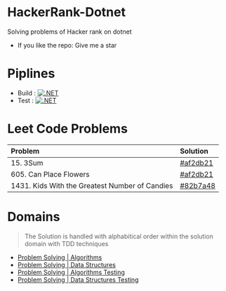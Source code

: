 # HackerRank-Dotnet
Solving problems of Hacker rank on dotnet

- If you like the repo: Give me a star

# Piplines 
- Build : [![.NET](https://github.com/AhmedKhalil777/HackerRank-Dotnet/actions/workflows/dotnet-build.yml/badge.svg)](https://github.com/AhmedKhalil777/HackerRank-Dotnet/actions/workflows/dotnet-build.yml)
- Test : [![.NET](https://github.com/AhmedKhalil777/HackerRank-Dotnet/actions/workflows/dotnet-Test.yml/badge.svg)](https://github.com/AhmedKhalil777/HackerRank-Dotnet/actions/workflows/dotnet-Test.yml)

# Leet Code Problems
|Problem                                       | Solution                                                                                                    |
|:---------------------------------------------|:------------------------------------------------------------------------------------------------------------|
|15. 3Sum                                      |[#af2db21](https://github.com/AhmedKhalil777/Problem-Solving/blob/main/Algorithms/LeetCode.Algorithms/LeetCode.Algorithms/T/3Sum.cs)|
|605. Can Place Flowers                        |[#af2db21](https://github.com/AhmedKhalil777/Problem-Solving/commit/af2db21b086bc1adb4fb63d719c7471b82ef466d)|
|1431. Kids With the Greatest Number of Candies|[#82b7a48](https://github.com/AhmedKhalil777/Problem-Solving/commit/82b7a48f2a121944055e9ee01197c7f178539191)|

# Domains
> The Solution is handled with alphabitical order within the solution domain with TDD techniques

- [Problem Solving | Algorithms](https://github.com/AhmedKhalil777/HackerRank-Dotnet/tree/main/Algorithms/HackerRank.Algorithms)
- [Problem Solving | Data Structures](https://github.com/AhmedKhalil777/HackerRank-Dotnet/tree/main/DataStructures/HackerRank.DataStructures)
- [Problem Solving | Algorithms Testing](https://github.com/AhmedKhalil777/HackerRank-Dotnet/tree/main/Algorithms/HackerRank.Algorithms.Tests)
- [Problem Solving | Data Structures Testing](https://github.com/AhmedKhalil777/HackerRank-Dotnet/tree/main/DataStructures/HackerRank.DataStructures.Tests)

